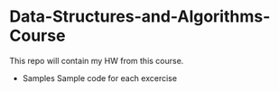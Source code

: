# Data-Structures-and-Algorithms-Course
This repo will contain my HW from this course.

* Samples
Sample code for each excercise
